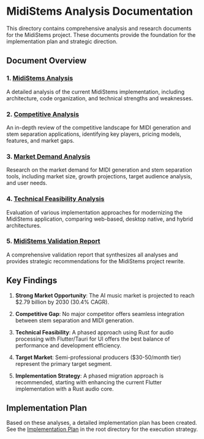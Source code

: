 # MidiStems Analysis Documentation

This directory contains comprehensive analysis and research documents for the MidiStems project. These documents provide the foundation for the implementation plan and strategic direction.

## Document Overview

### 1. [MidiStems Analysis](./midistems_analysis.md)
A detailed analysis of the current MidiStems implementation, including architecture, code organization, and technical strengths and weaknesses.

### 2. [Competitive Analysis](./competetive_analysis.md)
An in-depth review of the competitive landscape for MIDI generation and stem separation applications, identifying key players, pricing models, features, and market gaps.

### 3. [Market Demand Analysis](./market_demand_analysis.md)
Research on the market demand for MIDI generation and stem separation tools, including market size, growth projections, target audience analysis, and user needs.

### 4. [Technical Feasibility Analysis](./technical_feasibility_analysis.md)
Evaluation of various implementation approaches for modernizing the MidiStems application, comparing web-based, desktop native, and hybrid architectures.

### 5. [MidiStems Validation Report](./midistems_validation_report.md)
A comprehensive validation report that synthesizes all analyses and provides strategic recommendations for the MidiStems project rewrite.

## Key Findings

1. **Strong Market Opportunity**: The AI music market is projected to reach $2.79 billion by 2030 (30.4% CAGR).

2. **Competitive Gap**: No major competitor offers seamless integration between stem separation and MIDI generation.

3. **Technical Feasibility**: A phased approach using Rust for audio processing with Flutter/Tauri for UI offers the best balance of performance and development efficiency.

4. **Target Market**: Semi-professional producers ($30-50/month tier) represent the primary target segment.

5. **Implementation Strategy**: A phased migration approach is recommended, starting with enhancing the current Flutter implementation with a Rust audio core.

## Implementation Plan

Based on these analyses, a detailed implementation plan has been created. See the [Implementation Plan](../../implementation_plan.md) in the root directory for the execution strategy.